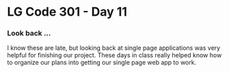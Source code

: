 # LG Code 301 - Day 11

### Look back ...

I know these are late, but looking back at single page applications was very helpful for finishing our project. These days in class really helped know how to organize our plans into getting our single page web app to work.  
